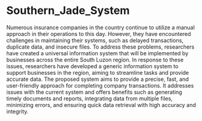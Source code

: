 # Southern_Jade_System
Numerous insurance companies in the country continue to utilize a manual approach in their operations to this day. 
However, they have encountered challenges in maintaining their systems, such as delayed transactions, duplicate data, and insecure files. 
To address these problems, researchers have created a universal information system that will be implemented by businesses across the entire South Luzon region.
In response to these issues, researchers have developed a generic information system to support businesses in the region, aiming to streamline tasks and provide accurate data.
The proposed system aims to provide a precise, fast, and user-friendly approach for completing company transactions. 
It addresses issues with the current system and offers benefits such as generating timely documents and reports, integrating data from multiple files, 
minimizing errors, and ensuring quick data retrieval with high accuracy and integrity.
